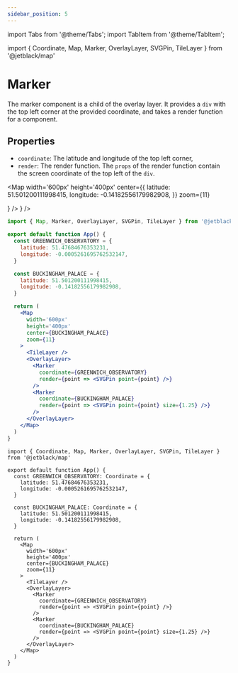 ```yaml
---
sidebar_position: 5
---
```



import Tabs from '@theme/Tabs';
import TabItem from '@theme/TabItem';

import { Coordinate, Map, Marker, OverlayLayer, SVGPin, TileLayer } from '@jetblack/map'

# Marker

The marker component is a child of the overlay layer. It provides
a `div` with the top left corner at the provided coordinate, and takes
a render function for a component.

## Properties

* `coordinate`: The latitude and longitude of the top left corner,
* `render`: The render function. The `props` of the render function
  contain the screen coordinate of the top left of the `div`.

<Map
  width='600px'
  height='400px'
  center={{
    latitude: 51.501200111998415,
    longitude: -0.14182556179982908,
  }}
  zoom={11}
>
  <TileLayer />
  <OverlayLayer>
    <Marker
      coordinate={{
        latitude: 51.501200111998415,
        longitude: -0.14182556179982908,
      }}
      render={point => <SVGPin point={point} size={1.25} />}
    />
    <Marker
      coordinate={{
      latitude: 51.47684676353231,
      longitude: -0.0005261695762532147,
    }}
      render={point => <SVGPin point={point} />}
    />
  </OverlayLayer>
</Map>

<Tabs>
  <TabItem value='js' label='JS'>

```jsx
import { Map, Marker, OverlayLayer, SVGPin, TileLayer } from '@jetblack/map'

export default function App() {
  const GREENWICH_OBSERVATORY = {
    latitude: 51.47684676353231,
    longitude: -0.0005261695762532147,
  }

  const BUCKINGHAM_PALACE = {
    latitude: 51.501200111998415,
    longitude: -0.14182556179982908,
  }

  return (
    <Map
      width='600px'
      height='400px'
      center={BUCKINGHAM_PALACE}
      zoom={11}
    >
      <TileLayer />
      <OverlayLayer>
        <Marker
          coordinate={GREENWICH_OBSERVATORY}
          render={point => <SVGPin point={point} />}
        />
        <Marker
          coordinate={BUCKINGHAM_PALACE}
          render={point => <SVGPin point={point} size={1.25} />}
        />
      </OverlayLayer>
    </Map>
  )
}
```

  </TabItem>
  <TabItem value='ts' label='TS'>

```tsx
import { Coordinate, Map, Marker, OverlayLayer, SVGPin, TileLayer } from '@jetblack/map'

export default function App() {
  const GREENWICH_OBSERVATORY: Coordinate = {
    latitude: 51.47684676353231,
    longitude: -0.0005261695762532147,
  }

  const BUCKINGHAM_PALACE: Coordinate = {
    latitude: 51.501200111998415,
    longitude: -0.14182556179982908,
  }

  return (
    <Map
      width='600px'
      height='400px'
      center={BUCKINGHAM_PALACE}
      zoom={11}
    >
      <TileLayer />
      <OverlayLayer>
        <Marker
          coordinate={GREENWICH_OBSERVATORY}
          render={point => <SVGPin point={point} />}
        />
        <Marker
          coordinate={BUCKINGHAM_PALACE}
          render={point => <SVGPin point={point} size={1.25} />}
        />
      </OverlayLayer>
    </Map>
  )
}
```

  </TabItem>
</Tabs>
